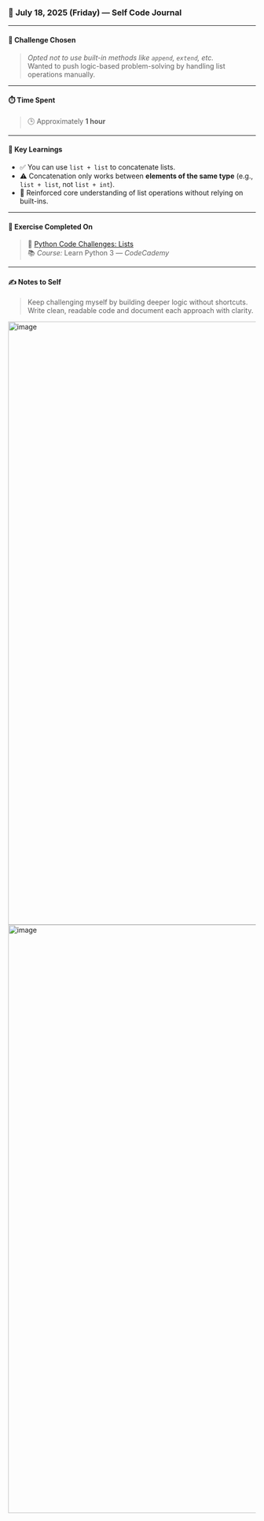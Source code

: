 ### 📅 **July 18, 2025 (Friday) — Self Code Journal**

---

#### 🧠 **Challenge Chosen**
> _Opted not to use built-in methods like `append`, `extend`, etc._  
> Wanted to push logic-based problem-solving by handling list operations manually.

---

#### ⏱️ **Time Spent**
> 🕒 Approximately **1 hour**

---

#### 📌 **Key Learnings**
- ✅ You can use `list + list` to concatenate lists.
- ⚠️ Concatenation only works between **elements of the same type** (e.g., `list + list`, not `list + int`).
- 🧩 Reinforced core understanding of list operations without relying on built-ins.

---

#### 🧪 **Exercise Completed On**
> 🔗 [Python Code Challenges: Lists](https://www.codecademy.com)  
> 📚 *Course:* Learn Python 3 — *CodeCademy*

---

#### ✍️ Notes to Self
> Keep challenging myself by building deeper logic without shortcuts.  
> Write clean, readable code and document each approach with clarity.


<img width="1134" height="1224" alt="image" src="https://github.com/user-attachments/assets/909c30b1-310a-4698-889d-4a0880695c03" />

<img width="1256" height="1194" alt="image" src="https://github.com/user-attachments/assets/c22428b6-4af3-4857-8b0e-2d6e41df8080" />



